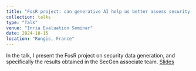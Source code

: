 ```yaml
---
title: "FosR project: can generative AI help us better assess security solutions?"
collection: talks
type: "Talk"
venue: "Inria Evaluation Seminar"
date: 2024-10-15
location: "Rungis, France"
---
```


In the talk, I present the FosR project on security data generation, and specifically the results obtained in the SecGen associate team. [Slides](https://pfgimenez.fr/files/prospectives-inria-24.pdf)
